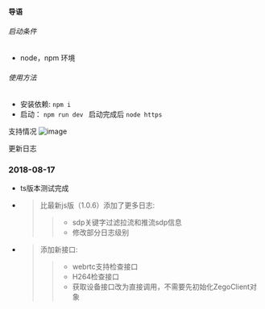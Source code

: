 #### 导语
###### 启动条件
 - node，npm 环境 
###### 使用方法
- 安装依赖: `npm i`
- 启动：  `npm run dev ` 启动完成后 ` node https `



支持情况
![image](https://www.zego.im/static/docs/Pics/Web/ZegoLiveRoom/ZegoLiveRoom-IntegrationGuide/form.png?v=201859172)


更新日志

### 2018-08-17
* ts版本测试完成
* >  比最新js版（1.0.6）添加了更多日志:
  >> - sdp关键字过滤拉流和推流sdp信息
  >> - 修改部分日志级别
* >  添加新接口:
    >> - webrtc支持检查接口
    >> - H264检查接口
    >> - 获取设备接口改为直接调用，不需要先初始化ZegoClient对象
  

  

 

 



